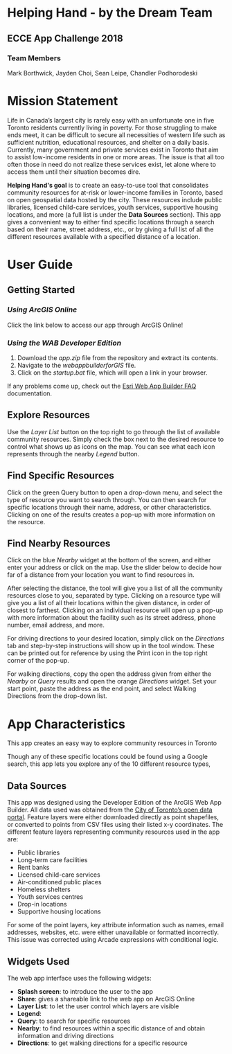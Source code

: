 # Helping Hand - by the Dream Team

## ECCE App Challenge 2018

### Team Members
Mark Borthwick, Jayden Choi, Sean Leipe, Chandler Podhorodeski

# Mission Statement

Life in Canada’s largest city is rarely easy with an unfortunate one in five Toronto residents currently living in poverty. For those struggling to make ends meet, it can be difficult to secure all necessities of western life such as sufficient nutrition, educational resources, and shelter on a daily basis. Currently, many government and private services exist in Toronto that aim to assist low-income residents in one or more areas. The issue is that all too often those in need do not realize these services exist, let alone where to access them until their situation becomes dire.

**Helping Hand's goal** is to create an easy-to-use tool that consolidates community resources for at-risk or lower-income families in Toronto, based on open geospatial data hosted by the city. These resources include public libraries, licensed child-care services, youth services, supportive housing locations, and more (a full list is under the **Data Sources** section). This app gives a convenient way to either find specific locations through a search based on their name, street address, etc., or by giving a full list of all the different resources available with a specified distance of a location.

# User Guide

## Getting Started

### *Using ArcGIS Online*
Click the link below to access our app through ArcGIS Online!

### *Using the WAB Developer Edition*
1. Download the *app.zip* file from the repository and extract its contents.
2. Navigate to the *webappbuilderforGIS* file.
3. Click on the *startup.bat* file, which will open a link in your browser.

If any problems come up, check out the [Esri Web App Builder FAQ](https://developers.arcgis.com/web-appbuilder/guide/faqs.htm) documentation.

## Explore Resources
Use the *Layer List* button on the top right to go through the list of available community resources. Simply check the box next to the desired resource to control what shows up as icons on the map. You can see what each icon represents through the nearby *Legend* button.

## Find Specific Resources
Click on the green Query button to open a drop-down menu, and select the type of resource you want to search through. You can then search for specific locations through their name, address, or other characteristics. Clicking on one of the results creates a pop-up with more information on the resource.

## Find Nearby Resources
Click on the blue *Nearby* widget at the bottom of the screen, and either enter your address or click on the map. Use the slider below to decide how far of a distance from your location you want to find resources in.

After selecting the distance, the tool will give you a list of all the community resources close to you, separated by type. Clicking on a resource type will give you a list of all their locations within the given distance, in order of closest to farthest. Clicking on an individual resource will open up a pop-up with more information about the facility such as its street address, phone number, email address, and more.

For driving directions to your desired location, simply click on the *Directions* tab and step-by-step instructions will show up in the tool window. These can be printed out for reference by using the Print icon in the top right corner of the pop-up.

For walking directions, copy the open the address given from either the *Nearby* or *Query* results and open the orange *Directions* widget. Set your start point, paste the address as the end point, and select Walking Directions from the drop-down list.

# App Characteristics

This app creates an easy way to explore community resources in Toronto

Though any of these specific locations could be found using a Google search, this app lets you explore any of the 10 different resource types, 

## Data Sources

This app was designed using the Developer Edition of the ArcGIS Web App Builder.  All data used was obtained from the [City of Toronto’s open data portal](https://www.toronto.ca/city-government/data-research-maps/open-data/). Feature layers were either downloaded directly as point shapefiles, or converted to points from CSV files using their listed x-y coordinates. The different feature layers representing community resources used in the app are:

* Public libraries
* Long-term care facilities
* Rent banks
* Licensed child-care services
* Air-conditioned public places
* Homeless shelters
* Youth services centres
* Drop-in locations
* Supportive housing locations

For some of the point layers, key attribute information such as names, email addresses, websites, etc. were either unavailable or formatted incorrectly. This issue was corrected using Arcade expressions with conditional logic.

## Widgets Used

The web app interface uses the following widgets:

* **Splash screen**: to introduce the user to the app
* **Share**: gives a shareable link to the web app on ArcGIS Online
* **Layer List**: to let the user control which layers are visible 
* **Legend**:
* **Query**: to search for specific resources
* **Nearby**: to find resources within a specific distance of and obtain information and driving directions
* **Directions**: to get walking directions for a specific resource
